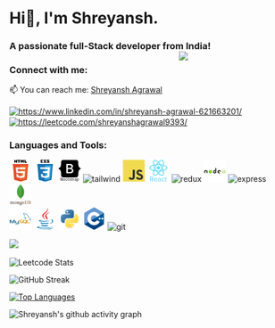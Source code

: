 <p>
<h1 align="left">Hi👋, 
I'm  Shreyansh.</h1>
<h3 align="left">
A passionate full-Stack developer from India!
<img align="right" src="https://vectorified.com/images/coder-icon-9.png" width="200" />
</h3>
</p>

<h3 align="left">Connect with me:</h3>

📫 You can reach me: [Shreyansh Agrawal](mailto:shreyanshagrawal9393@gmail.com)

<p align="left">
<a href="https://www.linkedin.com/in/shreyansh-agrawal-621663201/" target="blank"><img align="center" src="https://raw.githubusercontent.com/rahuldkjain/github-profile-readme-generator/master/src/images/icons/Social/linked-in-alt.svg" alt="https://www.linkedin.com/in/shreyansh-agrawal-621663201/" height="30" width="40" /></a>
<a href="https://leetcode.com/shreyanshagrawal9393/" target="blank"><img align="center" src="https://raw.githubusercontent.com/rahuldkjain/github-profile-readme-generator/master/src/images/icons/Social/leet-code.svg" alt="https://leetcode.com/shreyanshagrawal9393/" height="30" width="40" /></a>
</p>

<h3 align="left">Languages and Tools:</h3>
<p align="left"> 
<img src="https://raw.githubusercontent.com/devicons/devicon/master/icons/html5/html5-original-wordmark.svg" alt="html5" width="40" height="40"/>  
<img src="https://raw.githubusercontent.com/devicons/devicon/master/icons/css3/css3-original-wordmark.svg" alt="css3" width="40" height="40"/> 
<img src="https://raw.githubusercontent.com/devicons/devicon/master/icons/bootstrap/bootstrap-plain-wordmark.svg" alt="bootstrap" width="40" height="40"/> </a> 
<img src="https://www.vectorlogo.zone/logos/tailwindcss/tailwindcss-icon.svg" alt="tailwind" width="40" height="40"/> </a>
<img src="https://raw.githubusercontent.com/devicons/devicon/master/icons/javascript/javascript-original.svg" alt="javascript" width="40" height="40"/> 
<img src="https://raw.githubusercontent.com/devicons/devicon/master/icons/react/react-original-wordmark.svg" alt="react" width="40" height="40"/>
<img src="https://cdn.iconscout.com/icon/free/png-512/redux-283024.png" alt="redux" width="40" height="40"/> </a>
<img src="https://raw.githubusercontent.com/devicons/devicon/master/icons/nodejs/nodejs-original-wordmark.svg" alt="nodejs"  width="40" height="40"/> </a> 
<img src="https://teamarrayo.com/app/themes/arrayo/dist/images/industry-icons/hightech-software/express-js-logo-gray.png" alt="express" width="40" height="40"/> </a> 
<img src="https://raw.githubusercontent.com/devicons/devicon/master/icons/mongodb/mongodb-original-wordmark.svg" alt="mongodb" width="40" height="40"/> </a> 
<br>
<img src="https://raw.githubusercontent.com/devicons/devicon/master/icons/mysql/mysql-original-wordmark.svg" alt="mysql" width="40" height="40"/>
<img src="https://raw.githubusercontent.com/devicons/devicon/master/icons/java/java-original.svg" alt="java" width="40" height="40"/> 
<img src="https://raw.githubusercontent.com/devicons/devicon/master/icons/python/python-original.svg" alt="python" width="40" height="40"/>
<img src="https://raw.githubusercontent.com/devicons/devicon/master/icons/cplusplus/cplusplus-original.svg" alt="cplusplus" width="40" height="40"/> </a>
<img src="https://www.vectorlogo.zone/logos/git-scm/git-scm-icon.svg" alt="git" width="40" height="40"/> </a> 
</p>


<img width="90%" src="https://github-widgetbox.vercel.app/api/profile?username=shrey9393&data=followers,repositories,stars,commits&theme=darkmode&title_color=0400ff">


![Leetcode Stats](https://leetcard.jacoblin.cool/shreyanshagrawal9393?ext=heatmap)



<!-- [![My GitHub Stats](https://github-readme-stats.vercel.app/api/?username=shrey9393&count_private=true&theme=tokyonight&showicons=true)]() -->



<!-- <img alt="top languages" width="372.67px" src="https://github-readme-stats-git-masterrstaa-rickstaa.vercel.app/api/top-langs/?username=shrey9393&hide=html&langs_count=6&layout=compact&theme=dracula"></img>

 -->



![GitHub Streak](https://github-readme-streak-stats.herokuapp.com/?user=shrey9393&theme=dark&count_private=true&bg_color=0d1116&title_color=ce09ec&text_color=a4aacb&icon_color=007ec6)




<a href="https://github.com/shrey9393" align="left"><img src="https://github-readme-stats.vercel.app/api/top-langs/?username=shrey9393&langs_count=10&title_color=facc15&text_color=ffffff&icon_color=0891b2&bg_color=1c1917&hide_border=true&locale=en&custom_title=Top%20%Languages" alt="Top Languages" /></a>



![Shreyansh's github activity graph](https://github-readme-activity-graph.vercel.app/graph?username=shrey9393&bg_color=12111d&color=ffffff&line=1055e0&point=00ff11&area=true&hide_border=true)
